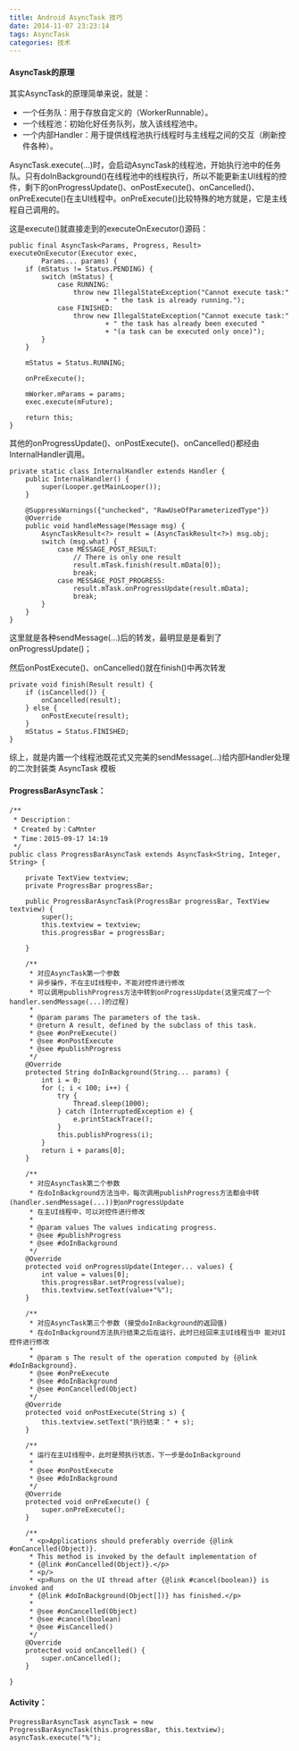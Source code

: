 ```yaml
---
title: Android AsyncTask 技巧
date: 2014-11-07 23:23:14
tags: AsyncTask
categories: 技术
---
```



#### AsyncTask的原理

其实AsyncTask的原理简单来说，就是：
- 一个任务队：用于存放自定义的（WorkerRunnable）。
- 一个线程池：初始化好任务队列，放入该线程池中。
- 一个内部Handler：用于提供线程池执行线程时与主线程之间的交互（刷新控件各种）。

<!--more-->
AsyncTask.execute(…)时，会启动AsyncTask的线程池，开始执行池中的任务队。只有doInBackground()在线程池中的线程执行，所以不能更新主UI线程的控件，剩下的onProgressUpdate()、onPostExecute()、onCancelled()、onPreExecute()在主UI线程中。onPreExecute()比较特殊的地方就是，它是主线程自己调用的。

这是execute()就直接走到的executeOnExecutor()源码：

    public final AsyncTask<Params, Progress, Result> executeOnExecutor(Executor exec,
            Params... params) {
        if (mStatus != Status.PENDING) {
            switch (mStatus) {
                case RUNNING:
                    throw new IllegalStateException("Cannot execute task:"
                            + " the task is already running.");
                case FINISHED:
                    throw new IllegalStateException("Cannot execute task:"
                            + " the task has already been executed "
                            + "(a task can be executed only once)");
            }
        }

        mStatus = Status.RUNNING;

        onPreExecute();

        mWorker.mParams = params;
        exec.execute(mFuture);

        return this;
    }



其他的onProgressUpdate()、onPostExecute()、onCancelled()都经由InternalHandler调用。

    private static class InternalHandler extends Handler {
        public InternalHandler() {
            super(Looper.getMainLooper());
        }

        @SuppressWarnings({"unchecked", "RawUseOfParameterizedType"})
        @Override
        public void handleMessage(Message msg) {
            AsyncTaskResult<?> result = (AsyncTaskResult<?>) msg.obj;
            switch (msg.what) {
                case MESSAGE_POST_RESULT:
                    // There is only one result
                    result.mTask.finish(result.mData[0]);
                    break;
                case MESSAGE_POST_PROGRESS:
                    result.mTask.onProgressUpdate(result.mData);
                    break;
            }
        }
    }


这里就是各种sendMessage(…)后的转发，最明显是是看到了onProgressUpdate()；

然后onPostExecute()、onCancelled()就在finish()中再次转发

    private void finish(Result result) {
        if (isCancelled()) {
            onCancelled(result);
        } else {
            onPostExecute(result);
        }
        mStatus = Status.FINISHED;
    }



综上，就是内置一个线程池既花式又完美的sendMessage(…)给内部Handler处理的二次封装类
AsyncTask 模板

#### ProgressBarAsyncTask：

    /**
     * Description：
     * Created by：CaMnter
     * Time：2015-09-17 14:19
     */
    public class ProgressBarAsyncTask extends AsyncTask<String, Integer, String> {

        private TextView textview;
        private ProgressBar progressBar;

        public ProgressBarAsyncTask(ProgressBar progressBar, TextView textview) {
            super();
            this.textview = textview;
            this.progressBar = progressBar;

        }

        /**
         * 对应AsyncTask第一个参数
         * 异步操作，不在主UI线程中，不能对控件进行修改
         * 可以调用publishProgress方法中转到onProgressUpdate(这里完成了一个handler.sendMessage(...)的过程)
         *
         * @param params The parameters of the task.
         * @return A result, defined by the subclass of this task.
         * @see #onPreExecute()
         * @see #onPostExecute
         * @see #publishProgress
         */
        @Override
        protected String doInBackground(String... params) {
            int i = 0;
            for (; i < 100; i++) {
                try {
                    Thread.sleep(1000);
                } catch (InterruptedException e) {
                    e.printStackTrace();
                }
                this.publishProgress(i);
            }
            return i + params[0];
        }

        /**
         * 对应AsyncTask第二个参数
         * 在doInBackground方法当中，每次调用publishProgress方法都会中转(handler.sendMessage(...))到onProgressUpdate
         * 在主UI线程中，可以对控件进行修改
         *
         * @param values The values indicating progress.
         * @see #publishProgress
         * @see #doInBackground
         */
        @Override
        protected void onProgressUpdate(Integer... values) {
            int value = values[0];
            this.progressBar.setProgress(value);
            this.textview.setText(value+"%");
        }

        /**
         * 对应AsyncTask第三个参数 (接受doInBackground的返回值)
         * 在doInBackground方法执行结束之后在运行，此时已经回来主UI线程当中 能对UI控件进行修改
         *
         * @param s The result of the operation computed by {@link #doInBackground}.
         * @see #onPreExecute
         * @see #doInBackground
         * @see #onCancelled(Object)
         */
        @Override
        protected void onPostExecute(String s) {
            this.textview.setText("执行结束：" + s);
        }

        /**
         * 运行在主UI线程中，此时是预执行状态，下一步是doInBackground
         *
         * @see #onPostExecute
         * @see #doInBackground
         */
        @Override
        protected void onPreExecute() {
            super.onPreExecute();
        }

        /**
         * <p>Applications should preferably override {@link #onCancelled(Object)}.
         * This method is invoked by the default implementation of
         * {@link #onCancelled(Object)}.</p>
         * <p/>
         * <p>Runs on the UI thread after {@link #cancel(boolean)} is invoked and
         * {@link #doInBackground(Object[])} has finished.</p>
         *
         * @see #onCancelled(Object)
         * @see #cancel(boolean)
         * @see #isCancelled()
         */
        @Override
        protected void onCancelled() {
            super.onCancelled();
        }

    }



#### Activity：

    ProgressBarAsyncTask asyncTask = new ProgressBarAsyncTask(this.progressBar, this.textview);
    asyncTask.execute("%");